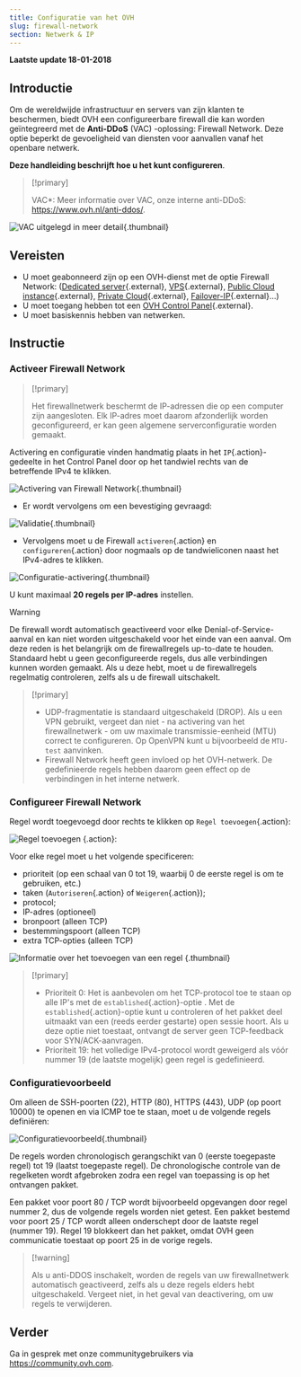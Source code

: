 ```yaml
---
title: Configuratie van het OVH
slug: firewall-network
section: Netwerk & IP
---
```


**Laatste update 18-01-2018**

## Introductie

Om de wereldwijde infrastructuur en servers van zijn klanten te beschermen, biedt OVH een configureerbare firewall die kan worden geïntegreerd met de **Anti-DDoS** (VAC) -oplossing: Firewall Network. Deze optie beperkt de gevoeligheid van diensten voor aanvallen vanaf het openbare netwerk.

**Deze handleiding beschrijft hoe u het kunt configureren**.


> [!primary]
>
> VAC*: Meer informatie over VAC, onze interne anti-DDoS: <https://www.ovh.nl/anti-ddos/>.
> 

![VAC uitgelegd in meer detail](images/vac-inside.png){.thumbnail}


## Vereisten

- U moet geabonneerd zijn op een OVH-dienst met de optie Firewall Network: ([Dedicated server](https://www.ovh.nl/dedicated_servers/){.external}, [VPS](https://www.ovh.nl/vps/){.external}, [Public Cloud instance](https://www.ovh.nl/public-cloud/instances/){.external}, [Private Cloud](https://www.ovh.nl/private-cloud/){.external}, [Failover-IP](https://www.ovh.nl/dedicated_servers/ip_failover.xml){.external}...)   
- U moet toegang hebben tot een [OVH Control Panel](https://www.ovh.com/auth/?action=gotomanager){.external}.
- U moet basiskennis hebben van netwerken. 


## Instructie

### Activeer Firewall Network

> [!primary]
>
> Het firewallnetwerk beschermt de IP-adressen die op een computer zijn aangesloten. Elk IP-adres moet daarom afzonderlijk worden geconfigureerd, er kan geen algemene serverconfiguratie worden gemaakt.
> 

Activering en configuratie vinden handmatig plaats in het `IP`{.action}-gedeelte in het Control Panel door op het tandwiel rechts van de betreffende IPv4 te klikken.

![Activering van Firewall Network](images/firewall_creation.png){.thumbnail}

- Er wordt vervolgens om een bevestiging gevraagd:

![Validatie](images/creationvalid.png){.thumbnail}

- Vervolgens moet u de Firewall `activeren`{.action} en `configureren`{.action} door nogmaals op de tandwieliconen naast het IPv4-adres te klikken.

![Configuratie-activering](images/activationconfig.png){.thumbnail}

U kunt maximaal **20 regels per IP-adres** instellen.


> [!warning]
>
> De firewall wordt automatisch geactiveerd voor elke Denial-of-Service-aanval en kan niet worden uitgeschakeld voor het einde van een aanval. Om deze reden is het belangrijk om de firewallregels up-to-date te houden. Standaard hebt u geen geconfigureerde regels, dus alle verbindingen kunnen worden gemaakt. Als u deze hebt, moet u de firewallregels regelmatig controleren, zelfs als u de firewall uitschakelt.
> 


> [!primary]
>
> - UDP-fragmentatie is standaard uitgeschakeld (DROP). Als u een VPN gebruikt, vergeet dan niet - na activering van het firewallnetwerk - om uw maximale transmissie-eenheid (MTU) correct te configureren. Op OpenVPN kunt u bijvoorbeeld de `MTU-test` aanvinken.
> - Firewall Network heeft geen invloed op het OVH-netwerk. De gedefinieerde regels hebben daarom geen effect op de verbindingen in het interne netwerk.
>


### Configureer Firewall Network

Regel wordt toegevoegd door rechts te klikken op `Regel toevoegen`{.action}:


![Regel toevoegen](images/ajoutregle1.png) {.action}:

Voor elke regel moet u het volgende specificeren:

- prioriteit (op een schaal van 0 tot 19, waarbij 0 de eerste regel is om te gebruiken, etc.)
- taken (`Autoriseren`{.action} of `Weigeren`{.action});
- protocol;
- IP-adres (optioneel)
- bronpoort (alleen TCP)
- bestemmingspoort (alleen TCP)
- extra TCP-opties (alleen TCP)


![Informatie over het toevoegen van een regel](images/ajoutregle4.png) {.thumbnail}


> [!primary]
>
> - Prioriteit 0: Het is aanbevolen om het TCP-protocol toe te staan op alle IP's met de `established`{.action}-optie . Met de `established`{.action}-optie kunt u controleren of het pakket deel uitmaakt van een (reeds eerder gestarte) open sessie hoort. Als u deze optie niet toestaat, ontvangt de server geen TCP-feedback voor SYN/ACK-aanvragen.
> - Prioriteit 19: het volledige IPv4-protocol wordt geweigerd als vóór nummer 19 (de laatste mogelijk) geen regel is gedefinieerd.
> 


### Configuratievoorbeeld

Om alleen de SSH-poorten (22), HTTP (80), HTTPS (443), UDP (op poort 10000) te openen en via ICMP toe te staan, moet u de volgende regels definiëren:

![Configuratievoorbeeld](images/exemple.png){.thumbnail}

De regels worden chronologisch gerangschikt van 0 (eerste toegepaste regel) tot 19 (laatst toegepaste regel). De chronologische controle van de regelketen wordt afgebroken zodra een regel van toepassing is op het ontvangen pakket.

Een pakket voor poort 80 / TCP wordt bijvoorbeeld opgevangen door regel nummer 2, dus de volgende regels worden niet getest. Een pakket bestemd voor poort 25 / TCP wordt alleen onderschept door de laatste regel (nummer 19). Regel 19 blokkeert dan het pakket, omdat OVH geen communicatie toestaat op poort 25 in de vorige regels.

> \[!warning]
>
> Als u anti-DDOS inschakelt, worden de regels van uw firewallnetwerk automatisch geactiveerd, zelfs als u deze regels elders hebt uitgeschakeld. Vergeet niet, in het geval van deactivering, om uw regels te verwijderen.
> 

## Verder

Ga in gesprek met onze communitygebruikers via <https://community.ovh.com>.